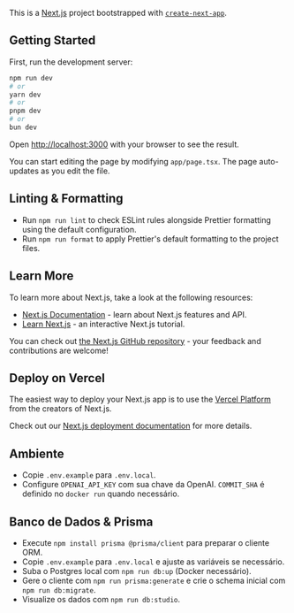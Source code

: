 This is a [Next.js](https://nextjs.org) project bootstrapped with [`create-next-app`](https://nextjs.org/docs/app/api-reference/cli/create-next-app).

## Getting Started

First, run the development server:

```bash
npm run dev
# or
yarn dev
# or
pnpm dev
# or
bun dev
```

Open [http://localhost:3000](http://localhost:3000) with your browser to see the result.

You can start editing the page by modifying `app/page.tsx`. The page auto-updates as you edit the file.

## Linting & Formatting

- Run `npm run lint` to check ESLint rules alongside Prettier formatting using the default configuration.
- Run `npm run format` to apply Prettier's default formatting to the project files.

## Learn More

To learn more about Next.js, take a look at the following resources:

- [Next.js Documentation](https://nextjs.org/docs) - learn about Next.js features and API.
- [Learn Next.js](https://nextjs.org/learn) - an interactive Next.js tutorial.

You can check out [the Next.js GitHub repository](https://github.com/vercel/next.js) - your feedback and contributions are welcome!

## Deploy on Vercel

The easiest way to deploy your Next.js app is to use the [Vercel Platform](https://vercel.com/new?utm_medium=default-template&filter=next.js&utm_source=create-next-app&utm_campaign=create-next-app-readme) from the creators of Next.js.

Check out our [Next.js deployment documentation](https://nextjs.org/docs/app/building-your-application/deploying) for more details.

## Ambiente

- Copie `.env.example` para `.env.local`.
- Configure `OPENAI_API_KEY` com sua chave da OpenAI. `COMMIT_SHA` é definido no `docker run` quando necessário.

## Banco de Dados & Prisma
- Execute `npm install prisma @prisma/client` para preparar o cliente ORM.
- Copie `.env.example` para `.env.local` e ajuste as variáveis se necessário.
- Suba o Postgres local com `npm run db:up` (Docker necessário).
- Gere o cliente com `npm run prisma:generate` e crie o schema inicial com `npm run db:migrate`.
- Visualize os dados com `npm run db:studio`.

